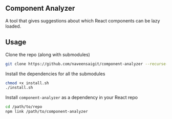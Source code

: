 ## Component Analyzer

A tool that gives suggestions about which React components can be lazy loaded.

## Usage

Clone the repo (along with submodules)
```sh
git clone https://github.com/naveensaigit/component-analyzer --recurse-submodules
```

Install the dependencies for all the submodules
```sh
chmod +x install.sh
./install.sh
```

Install `component-analyzer` as a dependency in your React repo
```sh
cd /path/to/repo
npm link /path/to/component-analyzer
```